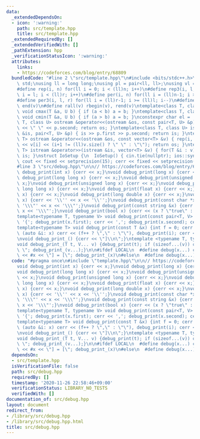 ```yaml
---
data:
  _extendedDependsOn:
  - icon: ':warning:'
    path: src/template.hpp
    title: src/template.hpp
  _extendedRequiredBy: []
  _extendedVerifiedWith: []
  _pathExtension: hpp
  _verificationStatusIcon: ':warning:'
  attributes:
    links:
    - https://codeforces.com/blog/entry/68809
  bundledCode: "#line 2 \"src/template.hpp\"\n#include <bits/stdc++.h>\nusing namespace\
    \ std;\nusing ll = long long;\nusing pl = pair<ll, ll>;\nusing vl = vector<ll>;\n\
    #define rep(i, n) for(ll i = 0; i < (ll)n; i++)\n#define rep3(i, l, r) for(ll\
    \ i = l; i < (ll)r; i++)\n#define per(i, n) for(ll i = (ll)n-1; i >= 0; i--)\n\
    #define per3(i, l, r) for(ll i = (ll)r-1; i >= (ll)l; i--)\n#define all(v) begin(v),\
    \ end(v)\n#define rall(v) rbegin(v), rend(v)\ntemplate<class T, class U> inline\
    \ void cmax(T &a, U b) { if (a < b) a = b; }\ntemplate<class T, class U> inline\
    \ void cmin(T &a, U b) { if (a > b) a = b; }\nconstexpr char el = '\\n';\ntemplate<class\
    \ T, class U> ostream &operator<<(ostream &os, const pair<T, U> &p) { os << p.first\
    \ << \" \" << p.second; return os; }\ntemplate<class T, class U> istream &operator>>(istream\
    \ &is, pair<T, U> &p) { is >> p.first >> p.second; return is; }\ntemplate<class\
    \ T> ostream &operator<<(ostream &os, const vector<T> &v) { rep(i, v.size()) os\
    \ << v[i] << (i+1 != (ll)v.size() ? \" \" : \"\"); return os; }\ntemplate<class\
    \ T> istream &operator>>(istream &is, vector<T> &v) { for(T &i : v) is >> i; return\
    \ is; }\nstruct IoSetup {\n  IoSetup() { cin.tie(nullptr); ios::sync_with_stdio(false);\
    \ cout << fixed << setprecision(15); cerr << fixed << setprecision(15); }\n} io_setup;\n\
    #line 3 \"src/debug.hpp\"\n\n// https://codeforces.com/blog/entry/68809\nvoid\
    \ debug_print(int x) {cerr << x;}\nvoid debug_print(long x) {cerr << x;}\nvoid\
    \ debug_print(long long x) {cerr << x;}\nvoid debug_print(unsigned x) {cerr <<\
    \ x;}\nvoid debug_print(unsigned long x) {cerr << x;}\nvoid debug_print(unsigned\
    \ long long x) {cerr << x;}\nvoid debug_print(float x) {cerr << x;}\nvoid debug_print(double\
    \ x) {cerr << x;}\nvoid debug_print(long double x) {cerr << x;}\nvoid debug_print(char\
    \ x) {cerr << '\\'' << x << '\\'';}\nvoid debug_print(const char *x) {cerr <<\
    \ '\\\"' << x << '\\\"';}\nvoid debug_print(const string &x) {cerr << '\\\"' <<\
    \ x << '\\\"';}\nvoid debug_print(bool x) {cerr << (x ? \"true\" : \"false\");}\n\
    template<typename T, typename V> void debug_print(const pair<T, V> &x) {cerr <<\
    \ '{'; debug_print(x.first); cerr << ','; debug_print(x.second); cerr << '}';}\n\
    template<typename T> void debug_print(const T &x) {int f = 0; cerr << '{'; for\
    \ (auto &i: x) cerr << (f++ ? \",\" : \"\"), debug_print(i); cerr << \"}\";}\n\
    \nvoid debug_print_() {cerr << \"]\\n\";}\ntemplate <typename T, typename... V>\n\
    void debug_print_(T t, V... v) {debug_print(t); if (sizeof...(v)) cerr << \",\
    \ \"; debug_print_(v...);}\n\n#ifdef LOCAL\n  #define debug(x...) cerr << \"[\"\
    \ << #x << \"] = [\"; debug_print_(x)\n#else\n  #define debug(x...)\n#endif\n"
  code: "#pragma once\n#include \"template.hpp\"\n\n// https://codeforces.com/blog/entry/68809\n\
    void debug_print(int x) {cerr << x;}\nvoid debug_print(long x) {cerr << x;}\n\
    void debug_print(long long x) {cerr << x;}\nvoid debug_print(unsigned x) {cerr\
    \ << x;}\nvoid debug_print(unsigned long x) {cerr << x;}\nvoid debug_print(unsigned\
    \ long long x) {cerr << x;}\nvoid debug_print(float x) {cerr << x;}\nvoid debug_print(double\
    \ x) {cerr << x;}\nvoid debug_print(long double x) {cerr << x;}\nvoid debug_print(char\
    \ x) {cerr << '\\'' << x << '\\'';}\nvoid debug_print(const char *x) {cerr <<\
    \ '\\\"' << x << '\\\"';}\nvoid debug_print(const string &x) {cerr << '\\\"' <<\
    \ x << '\\\"';}\nvoid debug_print(bool x) {cerr << (x ? \"true\" : \"false\");}\n\
    template<typename T, typename V> void debug_print(const pair<T, V> &x) {cerr <<\
    \ '{'; debug_print(x.first); cerr << ','; debug_print(x.second); cerr << '}';}\n\
    template<typename T> void debug_print(const T &x) {int f = 0; cerr << '{'; for\
    \ (auto &i: x) cerr << (f++ ? \",\" : \"\"), debug_print(i); cerr << \"}\";}\n\
    \nvoid debug_print_() {cerr << \"]\\n\";}\ntemplate <typename T, typename... V>\n\
    void debug_print_(T t, V... v) {debug_print(t); if (sizeof...(v)) cerr << \",\
    \ \"; debug_print_(v...);}\n\n#ifdef LOCAL\n  #define debug(x...) cerr << \"[\"\
    \ << #x << \"] = [\"; debug_print_(x)\n#else\n  #define debug(x...)\n#endif\n"
  dependsOn:
  - src/template.hpp
  isVerificationFile: false
  path: src/debug.hpp
  requiredBy: []
  timestamp: '2020-11-26 22:58:46+09:00'
  verificationStatus: LIBRARY_NO_TESTS
  verifiedWith: []
documentation_of: src/debug.hpp
layout: document
redirect_from:
- /library/src/debug.hpp
- /library/src/debug.hpp.html
title: src/debug.hpp
---
```

